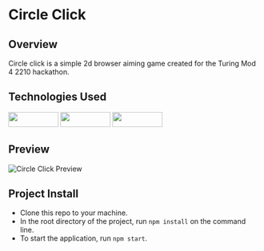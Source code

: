 # Circle Click

## Overview
Circle click is a simple 2d browser aiming game created for the Turing Mod 4 2210 hackathon.

## Technologies Used
<div>
  <img src="https://img.shields.io/badge/-react-333333?logo=react&style=for-the-badge" width="100" height="30"/>
  <img src="https://img.shields.io/badge/HTML5-E34F26?style=flat-square&logo=HTML5&logoColor=white" width="100" height="30" />
  <img src="https://img.shields.io/badge/-CSS3-315780?logo=css3&style=for-the-badge" width="100" height="30"/>
</div>

## Preview
![Circle Click Preview](https://user-images.githubusercontent.com/22826695/232602103-5533aa55-3fe6-4363-aacd-6f5eec541738.gif)

## Project Install
  - Clone this repo to your machine.
  - In the root directory of the project, run `npm install` on the command line.
  - To start the application, run `npm start`.
